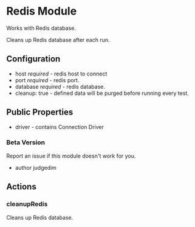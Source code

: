 # Redis Module

Works with Redis database.

Cleans up Redis database after each run.

## Configuration

* host *required* - redis host to connect
* port *required* - redis port.
* database *required* - redis database.
* cleanup: true - defined data will be purged before running every test.

## Public Properties
* driver - contains Connection Driver

### Beta Version

Report an issue if this module doesn't work for you.

 * author judgedim

## Actions


### cleanupRedis


Cleans up Redis database.
